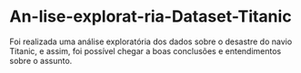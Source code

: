 # An-lise-explorat-ria-Dataset-Titanic
Foi realizada uma análise exploratória dos dados sobre o desastre do navio Titanic, e assim, foi possível chegar a boas conclusões e entendimentos sobre o assunto.
